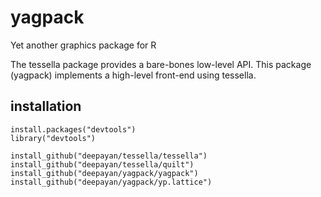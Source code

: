 yagpack
=======

Yet another graphics package for R

The tessella package provides a bare-bones low-level API.  This
package (yagpack) implements a high-level front-end using tessella.

installation
------------

```
install.packages("devtools")
library("devtools")

install_github("deepayan/tessella/tessella")
install_github("deepayan/tessella/quilt")
install_github("deepayan/yagpack/yagpack")
install_github("deepayan/yagpack/yp.lattice")

```

